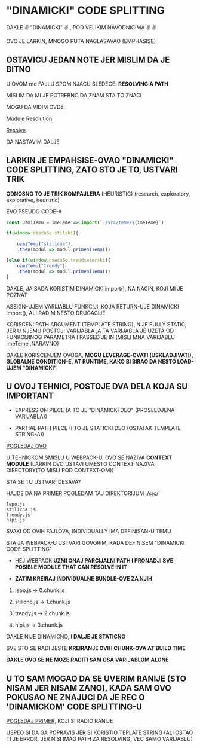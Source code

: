 # "DINAMICKI" CODE SPLITTING

DAKLE :v: "DINAMICKI" :v: , POD VELIKIM NAVODNICIMA :v: :v:

OVO JE LARKIN, MNOGO PUTA NAGLASAVAO (EMPHASISE)

## OSTAVICU JEDAN NOTE JER MISLIM DA JE BITNO

U OVOM md FAJLU SPOMINJACU SLEDECE: **RESOLVING A PATH**

MISLIM DA MI JE POTREBNO DA ZNAM STA TO ZNACI

MOGU DA VIDIM OVDE:

[Module Resolution](https://webpack.js.org/concepts/module-resolution)

[Resolve](https://webpack.js.org/configuration/resolve/)

DA NASTAVIM DALJE

## LARKIN JE EMPAHSISE-OVAO "DINAMICKI" CODE SPLITTING, ZATO STO JE TO, USTVARI TRIK

**ODNOSNO TO JE TRIK KOMPAJLERA** (HEURISTIC) (research, exploratory, explorative, heuristic)

EVO PSEUDO CODE-A

```javascript
const uzmiTemu = imeTeme => import(`./src/teme/${imeTeme}`);

if(window.osecaSe.stilski){

    uzmiTemu("stilicna").
    .then(modul => modul.primeniTemu())

}else if(window.osecaSe.trendseterski){
    uzmiTemu("trendy")
    .then(modul => modul.primeniTemu())
}
```

DAKLE, JA SADA KORISTIM DINAMICKI import(), NA NACIN, KOJI MI JE POZNAT

ASSIGN-UJEM VARIJABLU FUNKCIJI, KOJA RETURN-UJE DINAMICKI import(), ALI RADIM NESTO DRUGACIJE

KORISCENI PATH ARGUMENT (TEMPLATE STRING), NIJE FULLY STATIC, JER U NJEMU POSTOJI VARIJABLA ,A TA VARIJABLA JE UZETA OD FUNKCIJINOG PARAMETRA I PASSED JE IN (MISLI MNA VARIJABLU imeTeme ,NARAVNO)

DAKLE KORISCENJEM OVOGA, **MOGU LEVERAGE-OVATI (USKLADJIVATI), GLOBALNE CONDITION-E, AT RUNTIME, KAKO BI BIRAO DA NESTO LOAD-UJEM "DINAMICKI"**

## U OVOJ TEHNICI, POSTOJE DVA DELA KOJA SU IMPORTANT

- EXPRESSION PIECE (A TO JE "DINAMICKI DEO" (PROSLEDJENA VARIJABLA))

- PARTIAL PATH PIECE (I TO JE STATICKI DEO (OSTATAK TEMPLATE STRING-A))

[POGLEDAJ OVO](https://docs.google.com/presentation/d/1FW3GT9Ww1S6SEGu8HAO5eRZUFggfVuFE2ievNCDWVDo/edit#slide=id.g376e8d6b61_0_323)

U TEHNICKOM SMISLU U WEBPACK-U, OVO SE NAZIVA **CONTEXT MODULE** (LARKIN OVO USTAVI UMESTO CONTEXT NAZIVA DIRECTORY(TO MISLI POD CONTEXT-OM))

STA SE TU USTVARI DESAVA?

HAJDE DA NA PRIMER POGLEDAM TAJ DIREKTORIJUM ./src/

```linux
lepo.js
stilicna.js
trendy.js
hipi.js
```

SVAKI OD OVIH FAJLOVA, INDIVIDUALLY IMA DEFINISAN-U TEMU

STA JA WEBPACK-U USTVARI GOVORIM, KADA DEFINISEM "DINAMICKI CODE SPLITTING"

- HEJ WEBPACK **UZMI ONAJ PARCIJALNI PATH I PRONADJI SVE POSIBLE MODULE THAT CAN RESOLVE IN IT**

- **ZATIM KREIRAJ INDIVIDUALNE BUNDLE-OVE ZA NJIH**

1. lepo.js -> 0.chunk.js

2. stilicno.js -> 1.chunk.js

3. trendy.js -> 2.chunk.js

4. hipi.js -> 3.chunk.js

DAKLE NIJE DINAMICNO, **I DALJE JE STATICNO**

SVE STO SE RADI JESTE **KREIRANJE OVIH CHUNK-OVA AT BUILD TIME**

**DAKLE OVO SE NE MOZE RADITI SAM OSA VARIJABLOM ALONE**

## U TO SAM MOGAO DA SE UVERIM RANIJE (STO NISAM JER NISAM ZANO), KADA SAM OVO POKUSAO NE ZNAJUCI DA JE REC O 'DINAMICKOM' CODE SPLITTING-U

[POGLEDAJ PRIMER](https://github.com/Rade58/apis_trying_out_and_practicing/blob/master/WEBPACK/0%29%20WEB%20PERFORMANCE%20(DRUGI%20DEO%20TUTORIJALA)/6.%20DEMONSTRACIJA%20CODE%20SPLITTING-A%20(SIMPLE%20DEMO).md#moje-igranje-sa-dinamickim-import-kako-bi-ga-ucinio-reusable-je-dovelo-do-error-a-ali-i-veoma-neocekivanog-resenja-za-pomenuti-error-i-u-tom-slucaju-meni-nema-nista-smisala-osim-da-je-rec-o-tome-kako-webpack-radi-under-the-hood-ono-sto-me-je-spasilo-je-template-string-ali-mislim-da-je-ovo-izazvalo-dodatne-errore-jer-warning-je-uvek-prisutan), KOJI SI RADIO RANIJE

USPEO SI DA GA POPRAVIS JER SI KORISTIO TEPLATE STRING (ALI OSTAO TI JE ERROR, JER NISI IMAO PATH ZA RESOLVING, VEC SAMO VARIJABLU)
